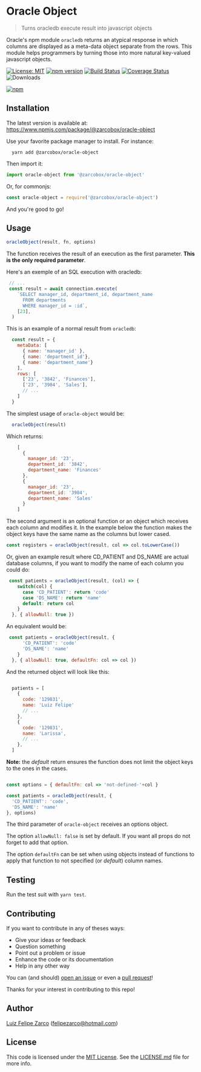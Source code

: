 # Oracle Object

> Turns oracledb execute result into javascript objects

Oracle's npm module `oracledb` returns an atypical response in which columns are displayed as a meta-data object separate from the rows. This module helps programmers by turning those into more natural key-valued javascript objects.

[![License: MIT](https://img.shields.io/badge/License-MIT-blue.svg)](https://opensource.org/licenses/MIT) [![npm version](https://badge.fury.io/js/%40zarcobox%2Foracle-object.svg)](https://badge.fury.io/js/%40zarcobox%2Foracle-object) [![Build Status](https://travis-ci.org/zarcobox/oracle-object.svg?branch=master)](https://travis-ci.org/zarcobox/oracle-object) [![Coverage Status](https://coveralls.io/repos/github/zarcobox/oracle-object/badge.svg?branch=master)](https://coveralls.io/github/zarcobox/oracle-object?branch=master) ![Downloads](https://img.shields.io/npm/dw/@zarcobox/oracle-object)

[![npm](https://nodei.co/npm/@zarcobox/oracle-object.png)](https://www.npmjs.com/package/@zarcobox/oracle-object)

## Installation

The latest version is available at: https://www.npmjs.com/package/@zarcobox/oracle-object

Use your favorite package manager to install. For instance: 

```
  yarn add @zarcobox/oracle-object
```

Then import it:

```javascript
import oracle-object from '@zarcobox/oracle-object'
```

Or, for commonjs:

```javascript
const oracle-object = require('@zarcobox/oracle-object')
```

And you're good to go!

## Usage

```javascript
oracleObject(result, fn, options)
```

The function receives the result of an execution as the first parameter. **This is the only required parameter**.

Here's an exemple of an SQL execution with oracledb:

```javascript
 // ...
 const result = await connection.execute(
    `SELECT manager_id, department_id, department_name
      FROM departments
      WHERE manager_id = :id`,
    [23], 
  )
```

This is an example of a normal result from `oracledb`:

```javascript
  const result = {
    metaData: [
      { name: 'manager_id' },
      { name: 'department_id'},
      { name: 'department_name'}
    ],
    rows: [
      ['23', '3842', 'Finances'],
      ['23', '3984', 'Sales'],
      // ...
    ]
  }
```

The simplest usage of `oracle-object` would be:

```javascript
  oracleObject(result) 
```

Which returns:

```javascript
    [
      {
        manager_id: '23',
        department_id: '3842',
        department_name: 'Finances'
      },
      {
        manager_id: '23',
        department_id: '3984',
        department_name: 'Sales'
      }
    ]
```

The second argument is an optional function or an object which receives each column and modifies it. In the example below the function makes the object keys have the same name as the columns but lower cased.

```javascript
const registers = oracleObject(result, col => col.toLowerCase()) 
```

Or, given an example result where CD_PATIENT and DS_NAME are actual database columns, if you want to modify the name of each column you could do:

```javascript
 const patients = oracleObject(result, (col) => {
    switch(col) {
      case 'CD_PATIENT': return 'code'
      case 'DS_NAME': return 'name'
      default: return col
    }
  }, { allowNull: true })

```

An equivalent would be:

```javascript
 const patients = oracleObject(result, {
      'CD_PATIENT': 'code'
      'DS_NAME': 'name'
    }
  }, { allowNull: true, defaultFn: col => col })

```

And the returned object will look like this:

```javascript

  patients = [
    {
      code: '129831',
      name: 'Luiz Felipe'
      // ...
    },
    {
      code: '129831',
      name: 'Larissa',
      // ...
    },
  ]

```

**Note:** the _default_ return ensures the function does not limit the object keys to the ones in the cases.

```javascript

const options = { defaultFn: col => 'not-defined-'+col }

const patients = oracleObject(result, {
  'CD_PATIENT': 'code', 
  'DS_NAME': 'name'
}, options)

```

The third parameter of `oracle-object` receives an options object. 

The option `allowNull: false` is set by default. If you want all props do not forget to add that option.

The option `defaultFn` can be set when using objects instead of functions to apply that function to not specified (or _default_) column names.

## Testing

Run the test suit with `yarn test`.

## Contributing

If you want to contribute in any of theses ways:

- Give your ideas or feedback
- Question something
- Point out a problem or issue
- Enhance the code or its documentation
- Help in any other way

You can (and should) [open an issue](https://github.com/zarcobox/oracle-object/issues/new) or even a [pull request](https://github.com/zarcobox/oracle-object/compare)!

Thanks for your interest in contributing to this repo!

## Author

[Luiz Felipe Zarco](https://github.com/felipezarco) (<felipezarco@hotmail.com>)

## License

This code is licensed under the [MIT License](https://github.com/zarcobox/oracle-object/blob/master/LICENSE.md). See the [LICENSE.md](https://github.com/zarcobox/oracle-object/blob/master/LICENSE.md) file for more info.
